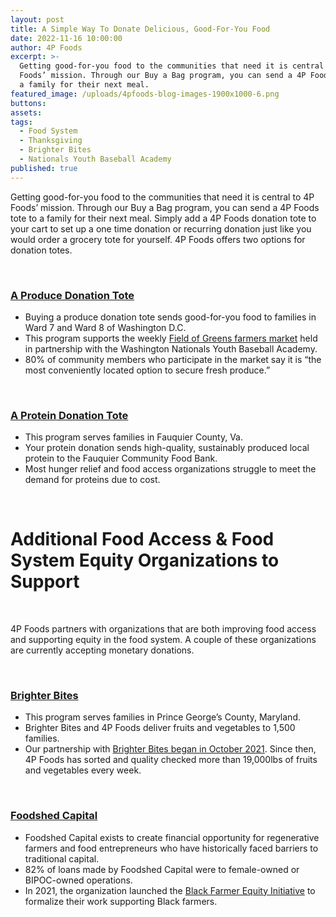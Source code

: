 ```yaml
---
layout: post
title: A Simple Way To Donate Delicious, Good-For-You Food
date: 2022-11-16 10:00:00
author: 4P Foods
excerpt: >-
  Getting good-for-you food to the communities that need it is central to 4P
  Foods’ mission. Through our Buy a Bag program, you can send a 4P Foods tote to
  a family for their next meal. 
featured_image: /uploads/4pfoods-blog-images-1900x1000-6.png
buttons:
assets:
tags:
  - Food System
  - Thanksgiving
  - Brighter Bites
  - Nationals Youth Baseball Academy
published: true
---
```

<div class="editable"><p>Getting good-for-you food to the communities that need it is central to 4P Foods&rsquo; mission. Through our Buy a Bag program, you can send a 4P Foods tote to a family for their next meal. Simply add a 4P Foods donation tote to your cart to set up a one time donation or recurring donation just like you would order a grocery tote for yourself. 4P Foods offers two options for donation totes.</p><p>&nbsp;</p><h3><a href="https://shop.4pfoods.com/donate"><strong>A Produce Donation Tote</strong></a></h3><ul><li>Buying a produce donation tote sends good-for-you food to families in Ward 7 and Ward 8 of Washington D.C.</li><li>This program supports the weekly <a href="https://4pfoods.com/posts/the-impact-of-the-field-of-greens-market/">Field of Greens farmers market</a> held in partnership with the Washington Nationals Youth Baseball Academy.</li><li>80% of community members who participate in the market say it is &ldquo;the most conveniently located option to secure fresh produce.&rdquo;</li></ul><p>&nbsp;</p><h3><a href="https://shop.4pfoods.com/product/donation-bag-protein"><strong>A Protein Donation Tote</strong></a></h3><ul><li>This program serves families in Fauquier County, Va.</li><li>Your protein donation sends high-quality, sustainably produced local protein to the Fauquier Community Food Bank.</li><li>Most hunger relief and food access organizations struggle to meet the demand for proteins due to cost.</li></ul><p>&nbsp;</p><h1><strong>Additional Food Access &amp; Food System Equity Organizations to Support</strong></h1><p>&nbsp;</p><p>4P Foods partners with organizations that are both improving food access and supporting equity in the food system. A couple of these organizations are currently accepting monetary donations.</p><p>&nbsp;</p><h3><a href="https://4pfoods.com/posts/remarkable-partnership-with-brighter-bites-brings-food-to-maryland-families/"><strong>Brighter Bites</strong></a></h3><ul><li>This program serves families in Prince George&rsquo;s County, Maryland.</li><li>Brighter Bites and 4P Foods deliver fruits and vegetables to 1,500 families.</li><li>Our partnership with <a href="https://4pfoods.com/posts/brighter-bites-a-new-4p-foods-partnership/">Brighter Bites began in October 2021</a>. Since then, 4P Foods has sorted and quality checked more than 19,000lbs of fruits and vegetables every week.</li></ul><p>&nbsp;</p><h3><a href="https://4pfoods.com/posts/building-equity-through-foodshed-capitals-black-farmer-fund/"><strong>Foodshed Capital</strong></a></h3><ul><li>Foodshed Capital exists to create financial opportunity for regenerative farmers and food entrepreneurs who have historically faced barriers to traditional capital.</li><li>82% of loans made by Foodshed Capital were to female-owned or BIPOC-owned operations.</li><li>In 2021, the organization launched the <a href="https://www.foodcap.org/black-farmer-equity-initiative">Black Farmer Equity Initiative</a> to formalize their work supporting Black farmers.</li></ul></div>